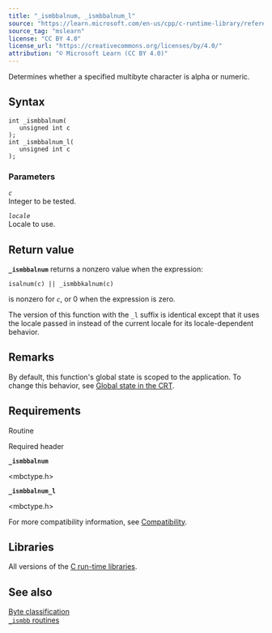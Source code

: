 ```yaml
---
title: "_ismbbalnum, _ismbbalnum_l"
source: "https://learn.microsoft.com/en-us/cpp/c-runtime-library/reference/ismbbalnum-ismbbalnum-l?view=msvc-170"
source_tag: "mslearn"
license: "CC BY 4.0"
license_url: "https://creativecommons.org/licenses/by/4.0/"
attribution: "© Microsoft Learn (CC BY 4.0)"
---
```

Determines whether a specified multibyte character is alpha or numeric.

## Syntax

```
int _ismbbalnum(
   unsigned int c
);
int _ismbbalnum_l(
   unsigned int c
);
```

### Parameters

_`c`_  
Integer to be tested.

_`locale`_  
Locale to use.

## Return value

**`_ismbbalnum`** returns a nonzero value when the expression:

`isalnum(c) || _ismbbkalnum(c)`

is nonzero for _`c`_, or 0 when the expression is zero.

The version of this function with the `_l` suffix is identical except that it uses the locale passed in instead of the current locale for its locale-dependent behavior.

## Remarks

By default, this function's global state is scoped to the application. To change this behavior, see [Global state in the CRT](https://learn.microsoft.com/en-us/cpp/c-runtime-library/global-state?view=msvc-170).

## Requirements

Routine

Required header

**`_ismbbalnum`**

<mbctype.h>

**`_ismbbalnum_l`**

<mbctype.h>

For more compatibility information, see [Compatibility](https://learn.microsoft.com/en-us/cpp/c-runtime-library/compatibility?view=msvc-170).

## Libraries

All versions of the [C run-time libraries](https://learn.microsoft.com/en-us/cpp/c-runtime-library/crt-library-features?view=msvc-170).

## See also

[Byte classification](https://learn.microsoft.com/en-us/cpp/c-runtime-library/byte-classification?view=msvc-170)  
[`_ismbb` routines](https://learn.microsoft.com/en-us/cpp/c-runtime-library/ismbb-routines?view=msvc-170)